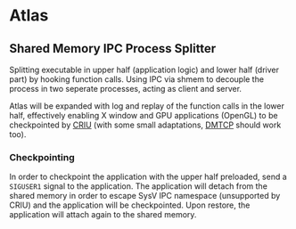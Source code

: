 # Atlas
## Shared Memory IPC Process Splitter

Splitting executable in upper half (application logic) and lower half (driver part) by hooking function calls. Using IPC via shmem to decouple the process in two seperate processes, acting as client and server. 

Atlas will be expanded with log and replay of the function calls in the lower half, effectively enabling X window and GPU applications (OpenGL) to be checkpointed by [CRIU](https://www.criu.org) (with some small adaptations, [DMTCP](https://dmtcp.sourceforge.io) should work too). 

### Checkpointing
In order to checkpoint the application with the upper half preloaded, send a `SIGUSER1` signal to the application. The application will detach from the shared memory in order to escape SysV IPC namespace (unsupported by CRIU) and the application will be checkpointed. Upon restore, the application will attach again to the shared memory.
